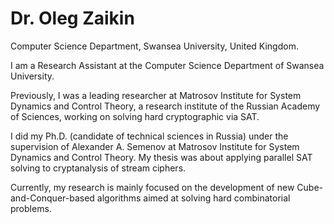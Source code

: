 # Dr. Oleg Zaikin

Computer Science Department, Swansea University, United Kingdom.

I am a Research Assistant at the Computer Science Department of Swansea University.

Previously, I was a leading researcher at Matrosov Institute for System Dynamics and Control Theory, a research institute of the Russian Academy of Sciences, working on solving hard cryptographic via SAT.

I did my Ph.D. (candidate of technical sciences in Russia) under the supervision of Alexander A. Semenov at Matrosov Institute for System Dynamics and Control Theory. My thesis was about applying parallel SAT solving to cryptanalysis of stream ciphers.

Currently, my research is mainly focused on the development of new Cube-and-Conquer-based algorithms aimed at solving hard combinatorial problems.
